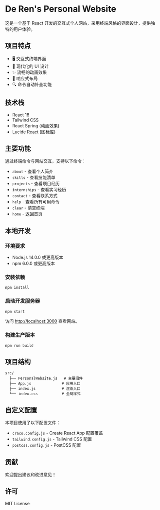 # De Ren's Personal Website

这是一个基于 React 开发的交互式个人网站，采用终端风格的界面设计，提供独特的用户体验。

## 项目特点

- 🖥️ 交互式终端界面
- 🎨 现代化的 UI 设计
- ✨ 流畅的动画效果
- 📱 响应式布局
- 🔍 命令自动补全功能

## 技术栈

- React 18
- Tailwind CSS
- React Spring (动画效果)
- Lucide React (图标库)

## 主要功能

通过终端命令与网站交互，支持以下命令：
- `about` - 查看个人简介
- `skills` - 查看技能清单
- `projects` - 查看项目经历
- `internships` - 查看实习经历
- `contact` - 查看联系方式
- `help` - 查看所有可用命令
- `clear` - 清空终端
- `home` - 返回首页

## 本地开发

### 环境要求
- Node.js 14.0.0 或更高版本
- npm 6.0.0 或更高版本

### 安装依赖
```bash
npm install
```

### 启动开发服务器
```bash
npm start
```
访问 [http://localhost:3000](http://localhost:3000) 查看网站。

### 构建生产版本
```bash
npm run build
```

## 项目结构

```
src/
  ├── PersonalWebsite.js   # 主要组件
  ├── App.js              # 应用入口
  ├── index.js            # 渲染入口
  └── index.css           # 全局样式
```

## 自定义配置

本项目使用了以下配置文件：
- `craco.config.js` - Create React App 配置覆盖
- `tailwind.config.js` - Tailwind CSS 配置
- `postcss.config.js` - PostCSS 配置

## 贡献

欢迎提出建议和改进意见！

## 许可

MIT License
